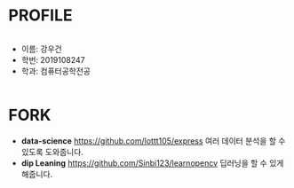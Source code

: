 # PROFILE
```
```
* 이름: 강우건
* 학번: 2019108247
* 학과: 컴퓨터공학전공
```   
```

# FORK
* **data-science** https://github.com/lottt105/express
  여러 데이터 분석을 할 수 있도록 도와줍니다.
* **dip Leaning** https://github.com/Sinbi123/learnopencv
  딥러닝을 할 수 있게 해줍니다.
